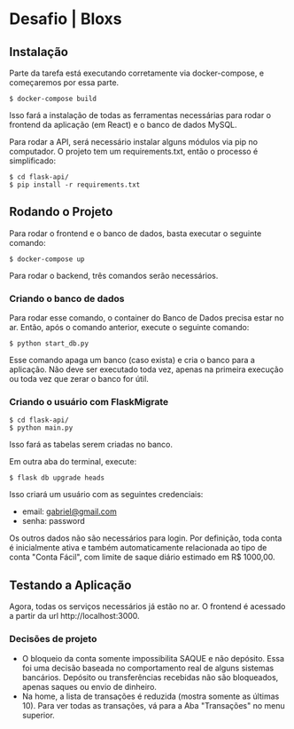 # Desafio | Bloxs

## Instalação

Parte da tarefa está executando corretamente via docker-compose, e começaremos por essa parte.

```
$ docker-compose build

```

Isso fará a instalação de todas as ferramentas necessárias para rodar o frontend da aplicação (em React) e o banco de dados MySQL.

Para rodar a API, será necessário instalar alguns módulos via pip no computador. O projeto tem um requirements.txt, então o processo é simplificado:

```
$ cd flask-api/
$ pip install -r requirements.txt
```

## Rodando o Projeto

Para rodar o frontend e o banco de dados, basta executar o seguinte comando:

```
$ docker-compose up
```

Para rodar o backend, três comandos serão necessários.

### Criando o banco de dados

Para rodar esse comando, o container do Banco de Dados precisa estar no ar. Então, após o comando anterior, execute o seguinte comando:

```
$ python start_db.py
```

Esse comando apaga um banco (caso exista) e cria o banco para a aplicação. Não deve ser executado toda vez, apenas na primeira execução ou toda vez que zerar o banco for útil.

### Criando o usuário com FlaskMigrate

```
$ cd flask-api/
$ python main.py
```

Isso fará as tabelas serem criadas no banco.

Em outra aba do terminal, execute:

```
$ flask db upgrade heads
```

Isso criará um usuário com as seguintes credenciais:

- email: gabriel@gmail.com
- senha: password
  
Os outros dados não são necessários para login. Por definição, toda conta é inicialmente ativa e também automaticamente relacionada ao tipo de conta "Conta Fácil", com limite de saque diário estimado em R$ 1000,00.

## Testando a Aplicação

Agora, todas os serviços necessários já estão no ar. O frontend é acessado a partir da url http://localhost:3000.

### Decisões de projeto

- O bloqueio da conta somente impossibilita SAQUE e não depósito. Essa foi uma decisão baseada no comportamento real de alguns sistemas bancários. Depósito ou transferências recebidas não são bloqueados, apenas saques ou envio de dinheiro.
- Na home, a lista de transações é reduzida (mostra somente as últimas 10). Para ver todas as transações, vá para a Aba "Transações" no menu superior.